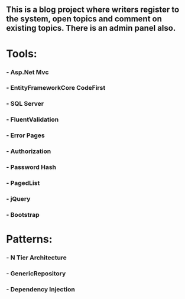 <h2>
  This is a blog project where writers register to the system, open topics and comment on existing topics.
  There is an admin panel also.
</h2>

# Tools:
### - Asp.Net Mvc
### - EntityFrameworkCore CodeFirst
### - SQL Server
### - FluentValidation
### - Error Pages
### - Authorization
### - Password Hash
### - PagedList
### - jQuery
### - Bootstrap

# Patterns:
### - N Tier Architecture
### - GenericRepository
### - Dependency Injection
